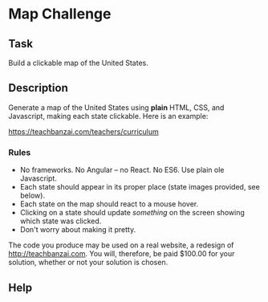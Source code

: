 # Map Challenge

## Task

Build a clickable map of the United States.

## Description

Generate a map of the United States using **plain** HTML, CSS, and Javascript, making each state clickable. Here is an example:

https://teachbanzai.com/teachers/curriculum

### Rules

* No frameworks. No Angular – no React. No ES6. Use plain ole Javascript.
* Each state should appear in its proper place (state images provided, see below).
* Each state on the map should react to a mouse hover.
* Clicking on a state should update _something_ on the screen showing which state was clicked.
* Don't worry about making it pretty.

The code you produce may be used on a real website, a redesign of http://teachbanzai.com. You will, therefore, be paid $100.00 for your solution, whether or not your solution is chosen.

## Help

